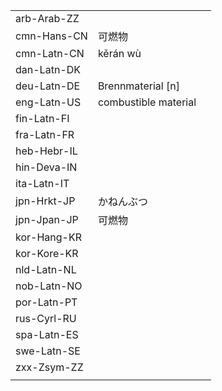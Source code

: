 | | | |
|-|-|-|
| arb-Arab-ZZ |  |  |
| cmn-Hans-CN | 可燃物 |  |
| cmn-Latn-CN | kěrán wù |  |
| dan-Latn-DK |  |  |
| deu-Latn-DE | Brennmaterial [n] |  |
| eng-Latn-US | combustible material |  |
| fin-Latn-FI |  |  |
| fra-Latn-FR |  |  |
| heb-Hebr-IL |  |  |
| hin-Deva-IN |  |  |
| ita-Latn-IT |  |  |
| jpn-Hrkt-JP | かねんぶつ |  |
| jpn-Jpan-JP | 可燃物 |  |
| kor-Hang-KR |  |  |
| kor-Kore-KR |  |  |
| nld-Latn-NL |  |  |
| nob-Latn-NO |  |  |
| por-Latn-PT |  |  |
| rus-Cyrl-RU |  |  |
| spa-Latn-ES |  |  |
| swe-Latn-SE |  |  |
| zxx-Zsym-ZZ |  |  |
|  |  |  |